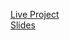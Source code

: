 
[Live Project](https://mirceah99.github.io/proiect-xis/) <br>
[Slides](https://docs.google.com/presentation/d/1WRVEIwN0RhVjHbWGhdpst5Bh-4Ae7qxWUNgXjtXNc5g/edit?usp=sharing)
